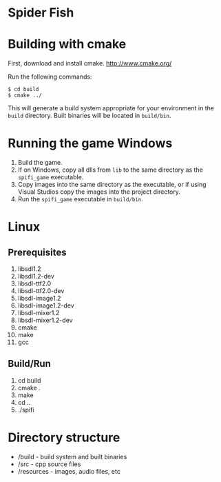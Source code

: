Spider Fish
===========

Building with cmake
=======

First, download and install cmake.
    http://www.cmake.org/

Run the following commands:

    $ cd build
    $ cmake ../

This will generate a build system appropriate for your environment in the
`build` directory. Built binaries will be located in `build/bin`.

Running the game Windows
=======

1. Build the game.
2. If on Windows, copy all dlls from `lib` to the same directory as the
   `spifi_game` executable. 
3. Copy images into the same directory as the executable, or if using 
	Visual Studios copy the images into the project directory.
4. Run the `spifi_game` executable in `build/bin`.

Linux
=======

Prerequisites
-------
1. libsdl1.2
2. libsdl1.2-dev
3. libsdl-ttf2.0
4. libsdl-ttf2.0-dev
5. libsdl-image1.2
6. libsdl-image1.2-dev
7. libsdl-mixer1.2
8. libsdl-mixer1.2-dev
9. cmake
10. make
11. gcc

Build/Run
-------
1. cd build
2. cmake .
3. make
4. cd ..
5. ./spifi

Directory structure
=======

* /build - build system and built binaries
* /src - cpp source files
* /resources - images, audio files, etc
